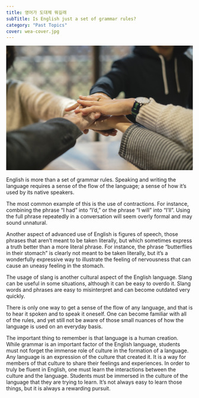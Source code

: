 ```yaml
---
title: 영어가 도대체 뭐길래
subTitle: Is English just a set of grammar rules?
category: "Past Topics"
cover: wea-cover.jpg
---
```


![unsplash.com](./wea.jpg)

English is more than a set of grammar rules. Speaking and writing the language requires a sense of the flow of the language; a sense of how it’s used by its native speakers.

The most common example of this is the use of contractions. For instance, combining the phrase “I had” into “I’d,” or the phrase “I will” into “I’ll”. Using the full phrase repeatedly in a conversation will seem overly formal and may sound unnatural.

Another aspect of advanced use of English is figures of speech, those phrases that aren’t meant to be taken literally, but which sometimes express a truth better than a more literal phrase. For instance, the phrase “butterflies in their stomach” is clearly not meant to be taken literally, but it’s a wonderfully expressive way to illustrate the feeling of nervousness that can cause an uneasy feeling in the stomach.

The usage of slang is another cultural aspect of the English language. Slang can be useful in some situations, although it can be easy to overdo it. Slang words and phrases are easy to misinterpret and can become outdated very quickly.

There is only one way to get a sense of the flow of any language, and that is to hear it spoken and to speak it oneself. One can become familiar with all of the rules, and yet still not be aware of those small nuances of how the language is used on an everyday basis.

The important thing to remember is that language is a human creation. While grammar is an important factor of the English language, students must not forget the immense role of culture in the formation of a language. Any language is an expression of the culture that created it. It is a way for members of that culture to share their feelings and experiences. In order to truly be fluent in English, one must learn the interactions between the culture and the language. Students must be immersed in the culture of the language that they are trying to learn. It’s not always easy to learn those things, but it is always a rewarding pursuit.
